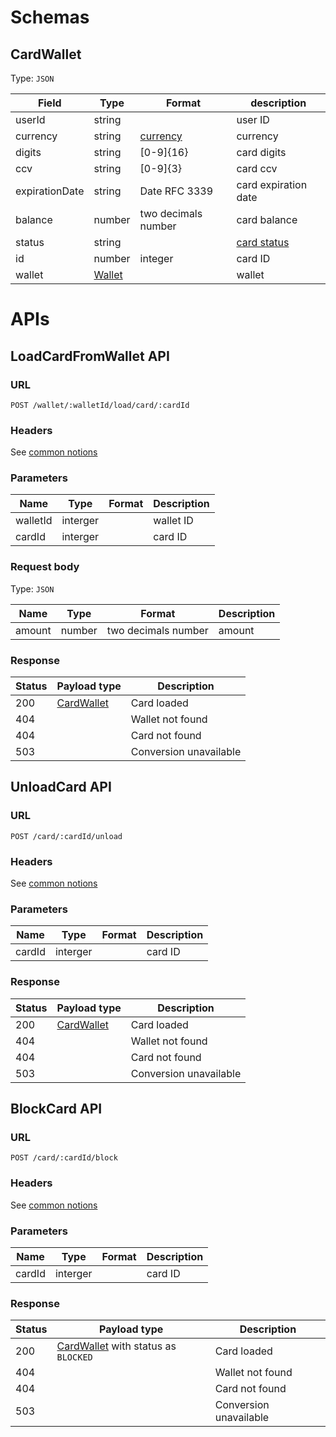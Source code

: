 # Schemas

## CardWallet

Type: `JSON`

| Field          | Type                                 | Format                            | description                 |
| -------------- | ------------------------------------ | --------------------------------- | --------------------------- |
| userId         | string                               |                                   | user ID                     |
| currency       | string                               | [currency](../README.md#currency) | currency                    |
| digits         | string                               | [0-9]{16}                         | card digits                 |
| ccv            | string                               | [0-9]{3}                          | card ccv                    |
| expirationDate | string                               | Date RFC 3339                     | card expiration date        |
| balance        | number                               | two decimals number               | card balance                |
| status         | string                               |                                   | [card status](#card-status) |
| id             | number                               | integer                           | card ID                     |
| wallet         | [Wallet](../wallet/README.md#wallet) |                                   | wallet                      |

# APIs

## LoadCardFromWallet API

### URL

`POST /wallet/:walletId/load/card/:cardId`

### Headers

See [common notions](../README.md#common-notions)

### Parameters

| Name     | Type     | Format | Description |
| -------- | -------- | ------ | ----------- |
| walletId | interger |        | wallet ID   |
| cardId   | interger |        | card ID     |

### Request body

Type: `JSON`

| Name   | Type   | Format              | Description |
| ------ | ------ | ------------------- | ----------- |
| amount | number | two decimals number | amount      |

### Response

| Status | Payload type              | Description            |
| ------ | ------------------------- | ---------------------- |
| 200    | [CardWallet](#cardwallet) | Card loaded            |
| 404    |                           | Wallet not found       |
| 404    |                           | Card not found         |
| 503    |                           | Conversion unavailable |

## UnloadCard API

### URL

`POST /card/:cardId/unload`

### Headers

See [common notions](../README.md#common-notions)

### Parameters

| Name   | Type     | Format | Description |
| ------ | -------- | ------ | ----------- |
| cardId | interger |        | card ID     |

### Response

| Status | Payload type              | Description            |
| ------ | ------------------------- | ---------------------- |
| 200    | [CardWallet](#cardwallet) | Card loaded            |
| 404    |                           | Wallet not found       |
| 404    |                           | Card not found         |
| 503    |                           | Conversion unavailable |

## BlockCard API

### URL

`POST /card/:cardId/block`

### Headers

See [common notions](../README.md#common-notions)

### Parameters

| Name   | Type     | Format | Description |
| ------ | -------- | ------ | ----------- |
| cardId | interger |        | card ID     |

### Response

| Status | Payload type                                       | Description            |
| ------ | -------------------------------------------------- | ---------------------- |
| 200    | [CardWallet](#cardwallet) with status as `BLOCKED` | Card loaded            |
| 404    |                                                    | Wallet not found       |
| 404    |                                                    | Card not found         |
| 503    |                                                    | Conversion unavailable |
